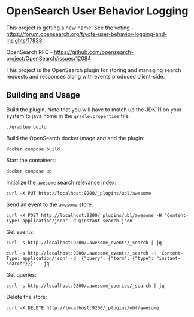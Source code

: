 # OpenSearch User Behavior Logging

This project is getting a new name! See the voting - https://forum.opensearch.org/t/vote-user-behavior-logging-and-insights/17838

OpenSearch RFC - https://github.com/opensearch-project/OpenSearch/issues/12084

This project is the OpenSearch plugin for storing and managing search requests and responses along with events produced client-side.

## Building and Usage

Build the plugin.  Note that you will have to match up the JDK 11 on your system to java home in the `gradle.properties` file:

`./gradlew build`

Build the OpenSearch docker image and add the plugin:

`docker compose build`

Start the containers:

`docker compose up`

Initialize the `awesome` search relevance index:

```
curl -X PUT http://localhost:9200/_plugins/ubl/awesome
```

Send an event to the `awesome` store:

```
curl -X POST http://localhost:9200/_plugins/ubl/awesome -H "Content-Type: application/json" -d @instant-search.json
```

Get events:

```
curl -s http://localhost:9200/.awesome_events/_search | jq
```

```
curl -s http://localhost:9200/.awesome_events/_search -H 'Content-Type: application/json' -d '{"query": {"term": {"type": "instant-search"}}}' | jq
```

Get queries:

```
curl -s http://localhost:9200/.awesome_queries/_search | jq
```

Delete the store:

```
curl -X DELETE http://localhost:9200/_plugins/ubl/awesome
```